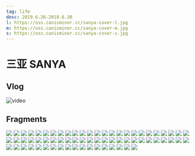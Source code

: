 ```yaml
---
tag: life
desc: 2019.6.26-2019.6.30
l: https://oss.canisminor.cc/sanya-cover-l.jpg
m: https://oss.canisminor.cc/sanya-cover-m.jpg
s: https://oss.canisminor.cc/sanya-cover-s.jpg
---
```


# 三亚 SANYA

## Vlog

![video](https://oss.canisminor.cc/Sanya_1080p)

## Fragments

![](https://oss.canisminor.cc/sanya_photo_1.jpg)
![](https://oss.canisminor.cc/sanya_photo_2.jpg)
![](https://oss.canisminor.cc/sanya_photo_3.jpg)
![](https://oss.canisminor.cc/sanya_photo_4.jpg)
![](https://oss.canisminor.cc/sanya_photo_5.jpg)
![](https://oss.canisminor.cc/sanya_photo_6.jpg)
![](https://oss.canisminor.cc/sanya_photo_7.jpg)
![](https://oss.canisminor.cc/sanya_photo_8.jpg)
![](https://oss.canisminor.cc/sanya_photo_9.jpg)
![](https://oss.canisminor.cc/sanya_photo_10.jpg)
![](https://oss.canisminor.cc/sanya_photo_11.jpg)
![](https://oss.canisminor.cc/sanya_photo_12.jpg)
![](https://oss.canisminor.cc/sanya_photo_13.jpg)
![](https://oss.canisminor.cc/sanya_photo_14.jpg)
![](https://oss.canisminor.cc/sanya_photo_15.jpg)
![](https://oss.canisminor.cc/sanya_photo_16.jpg)
![](https://oss.canisminor.cc/sanya_photo_17.jpg)
![](https://oss.canisminor.cc/sanya_photo_18.jpg)
![](https://oss.canisminor.cc/sanya_photo_19.jpg)
![](https://oss.canisminor.cc/sanya_photo_20.jpg)
![](https://oss.canisminor.cc/sanya_photo_21.jpg)
![](https://oss.canisminor.cc/sanya_photo_22.jpg)
![](https://oss.canisminor.cc/sanya_photo_23.jpg)
![](https://oss.canisminor.cc/sanya_photo_24.jpg)
![](https://oss.canisminor.cc/sanya_photo_25.jpg)
![](https://oss.canisminor.cc/sanya_photo_26.jpg)
![](https://oss.canisminor.cc/sanya_photo_27.jpg)
![](https://oss.canisminor.cc/sanya_photo_28.jpg)
![](https://oss.canisminor.cc/sanya_photo_29.jpg)
![](https://oss.canisminor.cc/sanya_photo_30.jpg)
![](https://oss.canisminor.cc/sanya_photo_31.jpg)
![](https://oss.canisminor.cc/sanya_photo_32.jpg)
![](https://oss.canisminor.cc/sanya_photo_33.jpg)
![](https://oss.canisminor.cc/sanya_photo_34.jpg)
![](https://oss.canisminor.cc/sanya_photo_35.jpg)
![](https://oss.canisminor.cc/sanya_photo_36.jpg)
![](https://oss.canisminor.cc/sanya_photo_37.jpg)
![](https://oss.canisminor.cc/sanya_photo_38.jpg)
![](https://oss.canisminor.cc/sanya_photo_39.jpg)
![](https://oss.canisminor.cc/sanya_photo_40.jpg)
![](https://oss.canisminor.cc/sanya_photo_41.jpg)
![](https://oss.canisminor.cc/sanya_photo_42.jpg)
![](https://oss.canisminor.cc/sanya_photo_43.jpg)
![](https://oss.canisminor.cc/sanya_photo_44.jpg)
![](https://oss.canisminor.cc/sanya_photo_45.jpg)
![](https://oss.canisminor.cc/sanya_photo_46.jpg)
![](https://oss.canisminor.cc/sanya_photo_47.jpg)
![](https://oss.canisminor.cc/sanya_photo_48.jpg)
![](https://oss.canisminor.cc/sanya_photo_49.jpg)
![](https://oss.canisminor.cc/sanya_photo_50.jpg)
![](https://oss.canisminor.cc/sanya_photo_51.jpg)
![](https://oss.canisminor.cc/sanya_photo_52.jpg)
![](https://oss.canisminor.cc/sanya_photo_53.jpg)
![](https://oss.canisminor.cc/sanya_photo_54.jpg)
![](https://oss.canisminor.cc/sanya_photo_55.jpg)
![](https://oss.canisminor.cc/sanya_photo_56.jpg)
![](https://oss.canisminor.cc/sanya_photo_57.jpg)
![](https://oss.canisminor.cc/sanya_photo_58.jpg)
![](https://oss.canisminor.cc/sanya_photo_59.jpg)
![](https://oss.canisminor.cc/sanya_photo_60.jpg)
![](https://oss.canisminor.cc/sanya_photo_61.jpg)
![](https://oss.canisminor.cc/sanya_photo_62.jpg)
![](https://oss.canisminor.cc/sanya_photo_63.jpg)
![](https://oss.canisminor.cc/sanya_photo_64.jpg)
![](https://oss.canisminor.cc/sanya_photo_65.jpg)
![](https://oss.canisminor.cc/sanya_photo_66.jpg)
![](https://oss.canisminor.cc/sanya_photo_67.jpg)
![](https://oss.canisminor.cc/sanya_photo_68.jpg)
